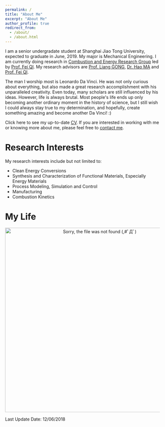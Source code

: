 ```yaml
---
permalink: /
title: "About Me"
excerpt: "About Me"
author_profile: true
redirect_from: 
  - /about/
  - /about.html
---
```

I am a senior undergradate student at Shanghai Jiao Tong University, expected to graduate in June, 2019. My major is Mechanical Engineering. I am currently doing research in [Combustion and Energy Research Group](http://combustion.sjtu.edu.cn/home/) led by [Prof. Fei QI](http://combustion.sjtu.edu.cn/people/?mid=1&version=en). My research advisors are [Prof. Liang GONG](http://me.sjtu.edu.cn/teacher_directory1/2339.html), [Dr. Hao MA](http://combustion.sjtu.edu.cn/people/?mid=493&version=en) and [Prof. Fei QI](http://combustion.sjtu.edu.cn/people/?mid=1&version=en). 

The man I worship most is Leonardo Da Vinci. He was not only curious about everything, but also made a great research accomplishment with his unparalleled creativity. Even today, many scholars are still influenced by his ideas. However, life is always brutal. Most people's life ends up only becoming another ordinary moment in the history of science, but I still wish I could always stay true to my determination, and hopefully, create something amazing and become another Da Vinci! :)

Click here to see my up-to-date [CV](https://Wenbin-Xu.github.io/files/cv_wenbinXU.pdf). If you are interested in working with me or knowing more about me, please feel free to [contact me](https://wenbin-xu.github.io/contact/).

# Research Interests
My research interests include but not limited to:
* Clean Energy Conversions
* Synthesis and Characterization of Functional Materials, Especially Energy Materials
* Process Modeling, Simulation and Control 
* Manufacturing
* Combustion Kinetics

# My Life
<div>
  <p align="center">
  <img src="https://raw.githubusercontent.com/Wenbin-Xu/Wenbin-Xu.github.io/master/images/life1.gif?raw=true" alt="Sorry, the file was not found (,#ﾟДﾟ)  " style="width: 600px;"/> 
</p>
 </div>

Last Update Date: 12/06/2018


